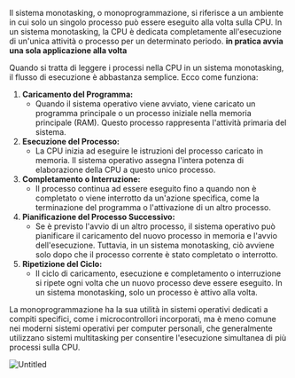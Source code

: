 Il sistema monotasking, o monoprogrammazione, si riferisce a un ambiente in cui solo un singolo processo può essere eseguito alla volta sulla CPU. In un sistema monotasking, la CPU è dedicata completamente all'esecuzione di un'unica attività o processo per un determinato periodo. **in pratica avvia una sola applicazione alla volta**

Quando si tratta di leggere i processi nella CPU in un sistema monotasking, il flusso di esecuzione è abbastanza semplice. Ecco come funziona:

1. **Caricamento del Programma:**
    - Quando il sistema operativo viene avviato, viene caricato un programma principale o un processo iniziale nella memoria principale (RAM). Questo processo rappresenta l'attività primaria del sistema.
2. **Esecuzione del Processo:**
    - La CPU inizia ad eseguire le istruzioni del processo caricato in memoria. Il sistema operativo assegna l'intera potenza di elaborazione della CPU a questo unico processo.
3. **Completamento o Interruzione:**
    - Il processo continua ad essere eseguito fino a quando non è completato o viene interrotto da un'azione specifica, come la terminazione del programma o l'attivazione di un altro processo.
4. **Pianificazione del Processo Successivo:**
    - Se è previsto l'avvio di un altro processo, il sistema operativo può pianificare il caricamento del nuovo processo in memoria e l'avvio dell'esecuzione. Tuttavia, in un sistema monotasking, ciò avviene solo dopo che il processo corrente è stato completato o interrotto.
5. **Ripetizione del Ciclo:**
    - Il ciclo di caricamento, esecuzione e completamento o interruzione si ripete ogni volta che un nuovo processo deve essere eseguito. In un sistema monotasking, solo un processo è attivo alla volta.

La monoprogrammazione ha la sua utilità in sistemi operativi dedicati a compiti specifici, come i microcontrollori incorporati, ma è meno comune nei moderni sistemi operativi per computer personali, che generalmente utilizzano sistemi multitasking per consentire l'esecuzione simultanea di più processi sulla CPU.

![Untitled](https://github.com/user-attachments/assets/642e0879-34b5-413e-8567-16fdcfe421f5)
